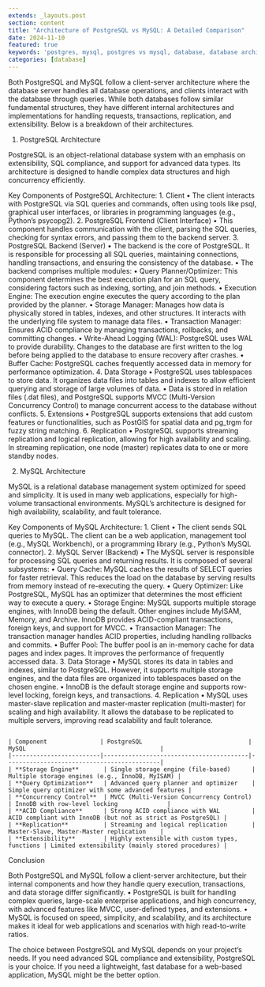 ```yaml
---
extends: _layouts.post
section: content
title: "Architecture of PostgreSQL vs MySQL: A Detailed Comparison"
date: 2024-11-10
featured: true
keywords: 'postgres, mysql, postgres vs mysql, database, database architecture'
categories: [database]
---
```


Both PostgreSQL and MySQL follow a client-server architecture where the database server handles all database operations, and clients interact with the database through queries. While both databases follow similar fundamental structures, they have different internal architectures and implementations for handling requests, transactions, replication, and extensibility. Below is a breakdown of their architectures.


1. PostgreSQL Architecture

PostgreSQL is an object-relational database system with an emphasis on extensibility, SQL compliance, and support for advanced data types. Its architecture is designed to handle complex data structures and high concurrency efficiently.

Key Components of PostgreSQL Architecture:
	1.	Client
	•	The client interacts with PostgreSQL via SQL queries and commands, often using tools like psql, graphical user interfaces, or libraries in programming languages (e.g., Python’s psycopg2).
	2.	PostgreSQL Frontend (Client Interface)
	•	This component handles communication with the client, parsing the SQL queries, checking for syntax errors, and passing them to the backend server.
	3.	PostgreSQL Backend (Server)
	•	The backend is the core of PostgreSQL. It is responsible for processing all SQL queries, maintaining connections, handling transactions, and ensuring the consistency of the database.
	•	The backend comprises multiple modules:
	•	Query Planner/Optimizer: This component determines the best execution plan for an SQL query, considering factors such as indexing, sorting, and join methods.
	•	Execution Engine: The execution engine executes the query according to the plan provided by the planner.
	•	Storage Manager: Manages how data is physically stored in tables, indexes, and other structures. It interacts with the underlying file system to manage data files.
	•	Transaction Manager: Ensures ACID compliance by managing transactions, rollbacks, and committing changes.
	•	Write-Ahead Logging (WAL): PostgreSQL uses WAL to provide durability. Changes to the database are first written to the log before being applied to the database to ensure recovery after crashes.
	•	Buffer Cache: PostgreSQL caches frequently accessed data in memory for performance optimization.
	4.	Data Storage
	•	PostgreSQL uses tablespaces to store data. It organizes data files into tables and indexes to allow efficient querying and storage of large volumes of data.
	•	Data is stored in relation files (.dat files), and PostgreSQL supports MVCC (Multi-Version Concurrency Control) to manage concurrent access to the database without conflicts.
	5.	Extensions
	•	PostgreSQL supports extensions that add custom features or functionalities, such as PostGIS for spatial data and pg_trgm for fuzzy string matching.
	6.	Replication
	•	PostgreSQL supports streaming replication and logical replication, allowing for high availability and scaling. In streaming replication, one node (master) replicates data to one or more standby nodes.




2. MySQL Architecture

MySQL is a relational database management system optimized for speed and simplicity. It is used in many web applications, especially for high-volume transactional environments. MySQL’s architecture is designed for high availability, scalability, and fault tolerance.

Key Components of MySQL Architecture:
	1.	Client
	•	The client sends SQL queries to MySQL. The client can be a web application, management tool (e.g., MySQL Workbench), or a programming library (e.g., Python’s MySQL connector).
	2.	MySQL Server (Backend)
	•	The MySQL server is responsible for processing SQL queries and returning results. It is composed of several subsystems:
	•	Query Cache: MySQL caches the results of SELECT queries for faster retrieval. This reduces the load on the database by serving results from memory instead of re-executing the query.
	•	Query Optimizer: Like PostgreSQL, MySQL has an optimizer that determines the most efficient way to execute a query.
	•	Storage Engine: MySQL supports multiple storage engines, with InnoDB being the default. Other engines include MyISAM, Memory, and Archive. InnoDB provides ACID-compliant transactions, foreign keys, and support for MVCC.
	•	Transaction Manager: The transaction manager handles ACID properties, including handling rollbacks and commits.
	•	Buffer Pool: The buffer pool is an in-memory cache for data pages and index pages. It improves the performance of frequently accessed data.
	3.	Data Storage
	•	MySQL stores its data in tables and indexes, similar to PostgreSQL. However, it supports multiple storage engines, and the data files are organized into tablespaces based on the chosen engine.
	•	InnoDB is the default storage engine and supports row-level locking, foreign keys, and transactions.
	4.	Replication
	•	MySQL uses master-slave replication and master-master replication (multi-master) for scaling and high availability. It allows the database to be replicated to multiple servers, improving read scalability and fault tolerance.



```

| Component               | PostgreSQL                              | MySQL                                      |
|-------------------------|-----------------------------------------|--------------------------------------------|
| **Storage Engine**       | Single storage engine (file-based)      | Multiple storage engines (e.g., InnoDB, MyISAM) |
| **Query Optimization**   | Advanced query planner and optimizer    | Simple query optimizer with some advanced features |
| **Concurrency Control**  | MVCC (Multi-Version Concurrency Control) | InnoDB with row-level locking              |
| **ACID Compliance**      | Strong ACID compliance with WAL         | ACID compliant with InnoDB (but not as strict as PostgreSQL) |
| **Replication**          | Streaming and logical replication       | Master-Slave, Master-Master replication    |
| **Extensibility**        | Highly extensible with custom types, functions | Limited extensibility (mainly stored procedures) |

```


Conclusion

Both PostgreSQL and MySQL follow a client-server architecture, but their internal components and how they handle query execution, transactions, and data storage differ significantly.
	•	PostgreSQL is built for handling complex queries, large-scale enterprise applications, and high concurrency, with advanced features like MVCC, user-defined types, and extensions.
	•	MySQL is focused on speed, simplicity, and scalability, and its architecture makes it ideal for web applications and scenarios with high read-to-write ratios.

The choice between PostgreSQL and MySQL depends on your project’s needs. If you need advanced SQL compliance and extensibility, PostgreSQL is your choice. If you need a lightweight, fast database for a web-based application, MySQL might be the better option.

